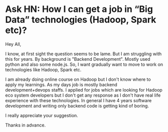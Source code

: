 # Ask HN: How I can get a job in “Big Data” technologies (Hadoop, Spark etc)?

Hey All,<p>I know,  at first sight the question seems to be lame. But I am struggling with this for years. By background is &quot;Backend Development&quot;. Mostly used python and also some node.js.
So, I want gradually want to move to work on technologies like Hadoop, Spark etc.<p>I am already doing online course on Hadoop but I don&#x27;t know where to apply my learnings. As my days job is mostly backend development+devops staffs. I applied for jobs which are looking for Hadoop eco system developers but I don&#x27;t get any response as I don&#x27;t have real life experience with these technologies. In general I have 4 years software development and writing only backend code is getting kind of boring.<p>I really appreciate your suggestion.<p>Thanks in advance.
